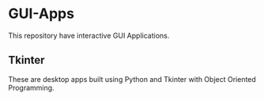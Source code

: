 # GUI-Apps
This repository have interactive GUI Applications.

 ## Tkinter
These are desktop apps built using Python and Tkinter with Object Oriented Programming.
